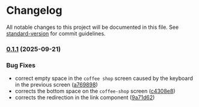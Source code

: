 # Changelog

All notable changes to this project will be documented in this file. See [standard-version](https://github.com/conventional-changelog/standard-version) for commit guidelines.

### [0.1.1](https://github.com/eriandev/coffee-pass/compare/v0.1.0...v0.1.1) (2025-09-21)


### Bug Fixes

* correct empty space in the `coffee shop` screen caused by the keyboard in the previous screen ([a769898](https://github.com/eriandev/coffee-pass/commit/a7698981a666136d0a750e2262a4e2bc65b6ff85))
* corrects the bottom space on the `coffee-shop` screen ([c4308e8](https://github.com/eriandev/coffee-pass/commit/c4308e85dfe86f789427d88efa7bd16f80e4f525))
* corrects the redirection in the link component ([9a71d62](https://github.com/eriandev/coffee-pass/commit/9a71d6292b7e93a437af714647cd412e472a3cb5))
